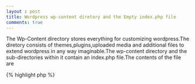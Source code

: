 ```yaml
---
layout : post
title: Wordpress wp-content diretory and the Empty index.php file
comments: true
---
```


The Wp-Content directory stores everything for customizing wordpress.The diretory consists of themes,plugins,uploaded media and additional files to extend wordpress in any way imaginable.The wp-content directory and the sub-directories within it contain an index.php file.The contents of the file are

{% highlight php %}

<?php
//Silence is golden.

{% endhighlight %}

So,what's the point of this file ? Actually it is very important file. The index.php file blocks anyone from viewing a directory listing of the your wp-content folder.If the index.php file didn't existed and the web server allowed directory listings, then http:yoursite.com/wp-content/ would display all the files and folders in that directory.The implications of which you can understood yourself.So this file exists as a securtiy feature and should not be deleted for non-presence of content.
